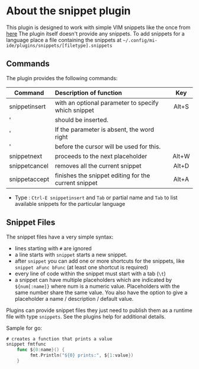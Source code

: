 # About the snippet plugin

This plugin is designed to work with simple VIM snippets like the once from
[here](https://github.com/honza/vim-snippets/tree/master/snippets)
The plugin itself doesn't provide any snippets. To add snippets for a language
place a file containing the snippets at `~/.config/mi-ide/plugins/snippets/[filetype].snippets`

## Commands

The plugin provides the following commands:

 Command       | Description of function                              |  Key
---------------|:-----------------------------------------------------|:-----:
 snippetinsert | with an optional parameter to specify which snippet  | Alt+S
 '             | should be inserted.                                  |
 '             | If the parameter is absent, the word right           |
 '             | before the cursor will be used for this.             |
 snippetnext   | proceeds to the next placeholder                     | Alt+W
 snippetcancel | removes all the current snippet                      | Alt+D
 snippetaccept | finishes the snippet editing for the current snippet | Alt+A

* Type : `Ctrl-E snippetinsert` and `Tab` or partial name and `Tab` to list available snippets for the particular language

## Snippet Files

The snippet files have a very simple syntax:

* lines starting with `#` are ignored
* a line starts with `snippet` starts a new snippet.
* after `snippet` you can add one or more shortcuts for the snippets,
  like `snippet aFunc bFunc` (at least one shortcut is required)
* every line of code within the snippet must start with a tab (`\t`)
* a snippet can have multiple placeholders which are indicated by `
  ${num[:name]}` where num is a numeric value. Placeholders with the
  same number share the same value. You also have the option to give
  a placeholder a name / description / default value.

Plugins can provide snippet files they just need to publish them as a runtime file with type `snippets`.
See the plugins help for additional details.

Sample for go:

```go
# creates a function that prints a value
snippet fmtfunc
    func ${0:name}() {
         fmt.Println("${0} prints:", ${1:value})
    }
```
